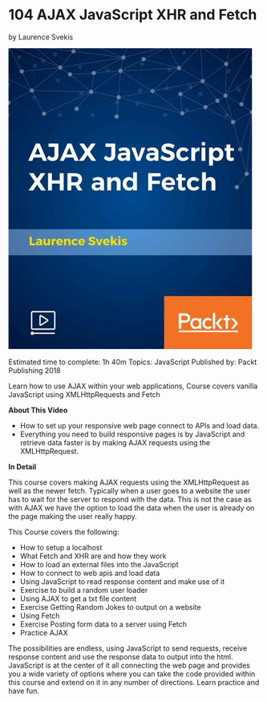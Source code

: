 # 104 AJAX JavaScript XHR and Fetch
by Laurence Svekis

<img src="images/AJAXJavaScriptXHRandFetch.jpg">

Estimated time to complete: 1h 40m
Topics: JavaScript
Published by: Packt Publishing 2018

Learn how to use AJAX within your web applications, Course covers vanilla JavaScript using XMLHttpRequests and Fetch

**About This Video**

* How to set up your responsive web page connect to APIs and load data.
* Everything you need to build responsive pages is by JavaScript and retrieve data faster is by making AJAX requests using the XMLHttpRequest.

**In Detail**

This course covers making AJAX requests using the XMLHttpRequest as well as the newer fetch. Typically when a user goes to a website the user has to wait for the server to respond with the data. This is not the case as with AJAX we have the option to load the data when the user is already on the page making the user really happy.

This Course covers the following:

* How to setup a localhost
* What Fetch and XHR are and how they work
* How to load an external files into the JavaScript
* How to connect to web apis and load data
* Using JavaScript to read response content and make use of it
* Exercise to build a random user loader
* Using AJAX to get a txt file content
* Exercise Getting Random Jokes to output on a website
* Using Fetch
* Exercise Posting form data to a server using Fetch
* Practice AJAX

The possibilities are endless, using JavaScript to send requests, receive response content and use the response data to output into the html. JavaScript is at the center of it all connecting the web page and provides you a wide variety of options where you can take the code provided within this course and extend on it in any number of directions. Learn practice and have fun.
